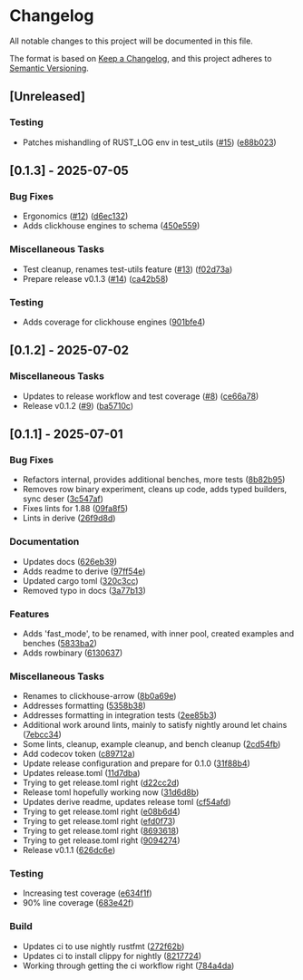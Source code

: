 # Changelog

All notable changes to this project will be documented in this file.

The format is based on [Keep a Changelog](https://keepachangelog.com/en/1.0.0/),
and this project adheres to [Semantic Versioning](https://semver.org/spec/v2.0.0.html).

## [Unreleased]

### Testing

- Patches mishandling of RUST_LOG env in test_utils ([#15](https://github.com/georgeleepatterson/clickhouse-arrow/issues/15)) ([e88b023](https://github.com/georgeleepatterson/clickhouse-arrow/commit/e88b023531cda1f8a3c94c0536abc9769da14536))

## [0.1.3] - 2025-07-05

### Bug Fixes

- Ergonomics ([#12](https://github.com/georgeleepatterson/clickhouse-arrow/issues/12)) ([d6ec132](https://github.com/georgeleepatterson/clickhouse-arrow/commit/d6ec13277f9532ae877e6508b088e5d0af0aa3b9))
- Adds clickhouse engines to schema ([450e559](https://github.com/georgeleepatterson/clickhouse-arrow/commit/450e5592b28dcb911c4b0d46481ecb034bd1c881))

### Miscellaneous Tasks

- Test cleanup, renames test-utils feature ([#13](https://github.com/georgeleepatterson/clickhouse-arrow/issues/13)) ([f02d73a](https://github.com/georgeleepatterson/clickhouse-arrow/commit/f02d73abe352a10a3318ed81839518fae23afa1d))
- Prepare release v0.1.3 ([#14](https://github.com/georgeleepatterson/clickhouse-arrow/issues/14)) ([ca42b58](https://github.com/georgeleepatterson/clickhouse-arrow/commit/ca42b5881a98d3100b782b16db34b1a1796c63be))

### Testing

- Adds coverage for clickhouse engines ([901bfe4](https://github.com/georgeleepatterson/clickhouse-arrow/commit/901bfe4b7ab3b38445f795484ff54820043c05a3))

## [0.1.2] - 2025-07-02

### Miscellaneous Tasks

- Updates to release workflow and test coverage ([#8](https://github.com/georgeleepatterson/clickhouse-arrow/issues/8)) ([ce66a78](https://github.com/georgeleepatterson/clickhouse-arrow/commit/ce66a78c3f95cc4a6a62afd1146fd9bc8af07786))
- Release v0.1.2 ([#9](https://github.com/georgeleepatterson/clickhouse-arrow/issues/9)) ([ba5710c](https://github.com/georgeleepatterson/clickhouse-arrow/commit/ba5710c34836bef2a8b148f2246b3682a6c5f1da))

## [0.1.1] - 2025-07-01

### Bug Fixes

- Refactors internal, provides additional benches, more tests ([8b82b95](https://github.com/georgeleepatterson/clickhouse-arrow/commit/8b82b956657185da5ac6820f8cb2e3c0b707213f))
- Removes row binary experiment, cleans up code, adds typed builders, sync deser ([3c547af](https://github.com/georgeleepatterson/clickhouse-arrow/commit/3c547af7ad7287f4800e737240da10995bff3c6a))
- Fixes lints for 1.88 ([09fa8f5](https://github.com/georgeleepatterson/clickhouse-arrow/commit/09fa8f58e9bc3d57b9751c30769b76f02f6e7e08))
- Lints in derive ([26f9d8d](https://github.com/georgeleepatterson/clickhouse-arrow/commit/26f9d8d6e9a374caf459103dca159a8884760565))

### Documentation

- Updates docs ([626eb39](https://github.com/georgeleepatterson/clickhouse-arrow/commit/626eb3969a0b1333f59e1d82e564940c30ad63e8))
- Adds readme to derive ([97ff54e](https://github.com/georgeleepatterson/clickhouse-arrow/commit/97ff54efbcbdf3a476f2360d9d8eb14ed15eb0b5))
- Updated cargo toml ([320c3cc](https://github.com/georgeleepatterson/clickhouse-arrow/commit/320c3cc62420760861151eae0109c70b746002f0))
- Removed typo in docs ([3a77b13](https://github.com/georgeleepatterson/clickhouse-arrow/commit/3a77b13588d4d6c3df50a8540b2ba511765db32c))

### Features

- Adds 'fast_mode', to be renamed, with inner pool, created examples and benches ([5833ba2](https://github.com/georgeleepatterson/clickhouse-arrow/commit/5833ba232e47e74ca5bfeee236d528d3c13ab68d))
- Adds rowbinary ([6130637](https://github.com/georgeleepatterson/clickhouse-arrow/commit/6130637d4184ecb176c21388c97b5a58cd9a55f4))

### Miscellaneous Tasks

- Renames to clickhouse-arrow ([8b0a69e](https://github.com/georgeleepatterson/clickhouse-arrow/commit/8b0a69efcaeb865c9df5e05adcb2e6e97a9d2b6e))
- Addresses formatting ([5358b38](https://github.com/georgeleepatterson/clickhouse-arrow/commit/5358b38b930284fa709913475c977fbdd9af8e3c))
- Addresses formatting in integration tests ([2ee85b3](https://github.com/georgeleepatterson/clickhouse-arrow/commit/2ee85b323dca02c9e58fe896d509859185ea25ef))
- Additional work around lints, mainly to satisfy nightly around let chains ([7ebcc34](https://github.com/georgeleepatterson/clickhouse-arrow/commit/7ebcc34c269cf7aec744c974b473a6fe198dde08))
- Some lints, cleanup, example cleanup, and bench cleanup ([2cd54fb](https://github.com/georgeleepatterson/clickhouse-arrow/commit/2cd54fb1f94b9ccf3bdff8a739fe77c5f793e599))
- Add codecov token ([c89712a](https://github.com/georgeleepatterson/clickhouse-arrow/commit/c89712a067a0700f186042890b65040455df9ea1))
- Update release configuration and prepare for 0.1.0 ([31f88b4](https://github.com/georgeleepatterson/clickhouse-arrow/commit/31f88b4ddf2d7603de7895c087bcd4ebcda58b47))
- Updates release.toml ([11d7dba](https://github.com/georgeleepatterson/clickhouse-arrow/commit/11d7dbae48dd77496969c33cafd4ca8b3dffdfbb))
- Trying to get release.toml right ([d22cc2d](https://github.com/georgeleepatterson/clickhouse-arrow/commit/d22cc2dde3b66cb58cbcf1a93594c59ce811c390))
- Release toml hopefully working now ([31d6d8b](https://github.com/georgeleepatterson/clickhouse-arrow/commit/31d6d8b91f930cc11e67aeccef63d1997cfe6b90))
- Updates derive readme, updates release toml ([cf54afd](https://github.com/georgeleepatterson/clickhouse-arrow/commit/cf54afddf48a04a44bd0bdba297cee70f17c3937))
- Trying to get release.toml right ([e08b6d4](https://github.com/georgeleepatterson/clickhouse-arrow/commit/e08b6d44fa5a8f48453183c625189a138b05f554))
- Trying to get release.toml right ([efd0f73](https://github.com/georgeleepatterson/clickhouse-arrow/commit/efd0f7392dc2821e5c111145204c77ebd799f7ac))
- Trying to get release.toml right ([8693618](https://github.com/georgeleepatterson/clickhouse-arrow/commit/869361865dfc24b395e6a24a271370ccfd5cccfa))
- Trying to get release.toml right ([9094274](https://github.com/georgeleepatterson/clickhouse-arrow/commit/9094274fbb350c8c317c0e2dee2f2ad5a6fe2357))
- Release v0.1.1 ([626dc6e](https://github.com/georgeleepatterson/clickhouse-arrow/commit/626dc6e791ce5fc666c1f8ee34be110e704c3d04))

### Testing

- Increasing test coverage ([e634f1f](https://github.com/georgeleepatterson/clickhouse-arrow/commit/e634f1fae6791515d66180b06d1bc4d37d7986f4))
- 90% line coverage ([683e42f](https://github.com/georgeleepatterson/clickhouse-arrow/commit/683e42f5f5815861474d8ea142adbb70b1f3f8fb))

### Build

- Updates ci to use nightly rustfmt ([272f62b](https://github.com/georgeleepatterson/clickhouse-arrow/commit/272f62bb037408032174efbafd5f3e9594634469))
- Updates ci to install clippy for nightly ([8217724](https://github.com/georgeleepatterson/clickhouse-arrow/commit/8217724dfded6b3453e30261841fa57ae521b087))
- Working through getting the ci workflow right ([784a4da](https://github.com/georgeleepatterson/clickhouse-arrow/commit/784a4da7527f4ec73a561653fed9a756817d1315))


